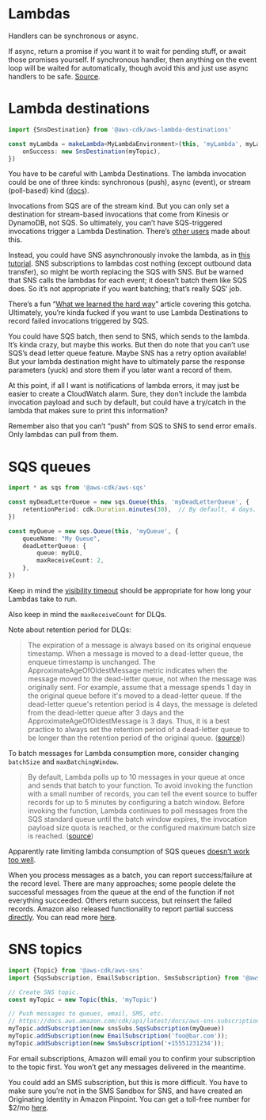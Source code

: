 # Lambdas

Handlers can be synchronous or async.

If async, return a promise if you want it to wait for pending stuff, or await those promises yourself. If synchronous handler, then anything on the event loop will be waited for automatically, though avoid this and just use async handlers to be safe. [Source](https://docs.aws.amazon.com/lambda/latest/dg/nodejs-handler.html).



# Lambda destinations

```typescript
import {SnsDestination} from '@aws-cdk/aws-lambda-destinations'

const myLambda = makeLambda<MyLambdaEnvironment>(this, 'myLambda', myLambdaFilename, myLambdaEnvironment, {
    onSuccess: new SnsDestination(myTopic),
})
````

You have to be careful with Lambda Destinations. The lambda invocation could be one of three kinds: synchronous (push), async (event), or stream (poll-based) kind ([docs](https://aws.amazon.com/blogs/architecture/understanding-the-different-ways-to-invoke-lambda-functions/)). 

Invocations from SQS are of the stream kind. But you can only set a destination for stream-based invocations that come from Kinesis or DynamoDB, not SQS. So ultimately, you can’t have SQS-triggered invocations trigger a Lambda Destination. There’s [other users](https://stackoverflow.com/questions/59669947/aws-lambda-w-sqs-trigger-sqs-lambda-destinations-never-adds-to-destination-qu) made about this.

Instead, you could have SNS asynchronously invoke the lambda, as in [this tutorial](https://medium.com/@ifbb324/aws-lambda-destinations-to-notify-failure-using-sqs-sns-8398fde36b9e). SNS subscriptions to lambdas cost nothing (except outbound data transfer), so might be worth replacing the SQS with SNS. But be warned that SNS calls the lambdas for each event; it doesn’t batch them like SQS does. So it’s not appropriate if you want batching; that’s really SQS’ job.

There’s a fun “[What we learned the hard way](https://www.trek10.com/blog/lambda-destinations-what-we-learned-the-hard-way)” article covering this gotcha. Ultimately, you’re kinda fucked if you want to use Lambda Destinations to record failed invocations triggered by SQS.

You could have SQS batch, then send to SNS, which sends to the lambda. It’s kinda crazy, but maybe this works. But then do note that you can’t use SQS’s dead letter queue feature. Maybe SNS has a retry option available! But your lambda destination might have to ultimately parse the response parameters (yuck) and store them if you later want a record of them.

At this point, if all I want is notifications of lambda errors, it may just be easier to create a CloudWatch alarm. Sure, they don’t include the lambda invocation payload and such by default, but could have a try/catch in the lambda that makes sure to print this information?

Remember also that you can’t “push” from SQS to SNS to send error emails. Only lambdas can pull from them. 



# SQS queues

```typescript
import * as sqs from '@aws-cdk/aws-sqs'

const myDeadLetterQueue = new sqs.Queue(this, 'myDeadLetterQueue', {
    retentionPeriod: cdk.Duration.minutes(30),  // By default, 4 days.
})

const myQueue = new sqs.Queue(this, 'myQueue', {
    queueName: "My Queue",
    deadLetterQueue: {
        queue: myDLQ,
        maxReceiveCount: 2,
    },
})
```

Keep in mind the [visibility timeout](https://docs.aws.amazon.com/AWSSimpleQueueService/latest/SQSDeveloperGuide/sqs-visibility-timeout.html) should be appropriate for how long your Lambdas take to run.

Also keep in mind the `maxReceiveCount` for DLQs.

Note about retention period for DLQs:

> The expiration of a message is always based on its original enqueue timestamp. When a message is moved to a dead-letter queue, the enqueue timestamp is unchanged. The ApproximateAgeOfOldestMessage metric indicates when the message moved to the dead-letter queue, not when the message was originally sent. For example, assume that a message spends 1 day in the original queue before it's moved to a dead-letter queue. If the dead-letter queue's retention period is 4 days, the message is deleted from the dead-letter queue after 3 days and the ApproximateAgeOfOldestMessage is 3 days. Thus, it is a best practice to always set the retention period of a dead-letter queue to be longer than the retention period of the original queue. ([source](https://docs.aws.amazon.com/AWSSimpleQueueService/latest/SQSDeveloperGuide/working-with-messages.html)))

To batch messages for Lambda consumption more, consider changing `batchSize` and `maxBatchingWindow`.

> By default, Lambda polls up to 10 messages in your queue at once and sends that batch to your function. To avoid invoking the function with a small number of records, you can tell the event source to buffer records for up to 5 minutes by configuring a batch window. Before invoking the function, Lambda continues to poll messages from the SQS standard queue until the batch window expires, the invocation payload size quota is reached, or the configured maximum batch size is reached. ([source](https://docs.aws.amazon.com/lambda/latest/dg/with-sqs.html))

Apparently rate limiting lambda consumption of SQS queues [doesn’t work too well](https://zaccharles.medium.com/lambda-concurrency-limits-and-sqs-triggers-dont-mix-well-sometimes-eb23d90122e0).

When you process messages as a batch, you can report success/failure at the record level. There are many approaches; some people delete the successful messages from the queue at the end of the function if not everything succeeded. Others return success, but reinsert the failed records. Amazon also released functionality to report partial success [directly](https://docs.aws.amazon.com/lambda/latest/dg/with-sqs.html#services-sqs-batchfailurereporting). You can read more [here](https://lumigo.io/blog/sqs-and-lambda-the-missing-guide-on-failure-modes/).


# SNS topics

```typescript
import {Topic} from '@aws-cdk/aws-sns'
import {SqsSubscription, EmailSubscription, SmsSubscription} from '@aws-cdk/aws-sns-subscriptions'

// Create SNS topic.
const myTopic = new Topic(this, 'myTopic')

// Push messages to queues, email, SMS, etc. 
// https://docs.aws.amazon.com/cdk/api/latest/docs/aws-sns-subscriptions-readme.html
myTopic.addSubscription(new snsSubs.SqsSubscription(myQueue))
myTopic.addSubscription(new EmailSubscription('foo@bar.com'));
myTopic.addSubscription(new SmsSubscription('+15551231234'));
```

For email subscriptions, Amazon will email you to confirm your subscription to the topic first. You won’t get any messages delivered in the meantime.

You could add an SMS subscription, but this is more difficult. You have to make sure you’re not in the SMS Sandbox for SNS, and have created an Originating Identity in Amazon Pinpoint. You can get a toll-free number for $2/mo [here](https://console.aws.amazon.com/pinpoint/home?region=us-east-1#/sms-account-settings/requestLongCode). 


